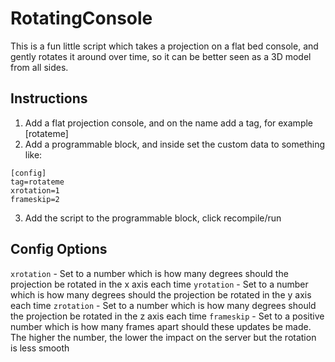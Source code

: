 RotatingConsole
===============
This is a fun little script which takes a projection on a flat bed console, and gently rotates it around over time, so it can be better
seen as a 3D model from all sides.

Instructions
------------
1. Add a flat projection console, and on the name add a tag, for example [rotateme]
2. Add a programmable block, and inside set the custom data to something like:
```
[config]
tag=rotateme
xrotation=1
frameskip=2
```
3. Add the script to the programmable block, click recompile/run

Config Options
--------------
`xrotation` - Set to a number which is how many degrees should the projection be rotated in the x axis each time
`yrotation` - Set to a number which is how many degrees should the projection be rotated in the y axis each time
`zrotation` - Set to a number which is how many degrees should the projection be rotated in the z axis each time
`frameskip` - Set to a positive number which is how many frames apart should these updates be made. The higher the number, the lower the impact on the server but the rotation is less smooth
